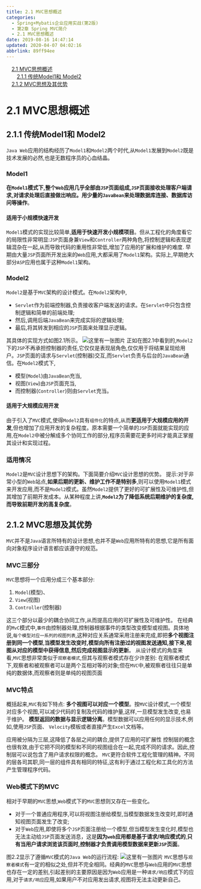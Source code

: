```yaml
---
title: 2.1 MVC思想概述
categories: 
  - Spring+Mybatis企业应用实战(第2版)
  - 第2章 Spring MVC简介
  - 2.1 MVC思想概述
date: 2019-08-16 14:47:14
updated: 2020-04-07 04:02:16
abbrlink: 89ff94ee
---
```

<div id='my_toc'><a href="/JavaReadingNotes/89ff94ee/#2-1-MVC思想概述" class="header_1">2.1 MVC思想概述</a>&nbsp;<br><a href="/JavaReadingNotes/89ff94ee/#2-1-1-传统Model1和-Model2" class="header_2">2.1.1 传统Model1和 Model2</a>&nbsp;<br><a href="/JavaReadingNotes/89ff94ee/#2-1-2-MVC思想及其优势" class="header_1">2.1.2 MVC思想及其优势</a>&nbsp;<br></div>
<style>.header_1{margin-left: 1em;}.header_2{margin-left: 2em;}.header_3{margin-left: 3em;}.header_4{margin-left: 4em;}.header_5{margin-left: 5em;}.header_6{margin-left: 6em;}</style>
<!--more-->
<script>if (navigator.platform.search('arm')==-1){document.getElementById('my_toc').style.display = 'none';}var e,p = document.getElementsByTagName('p');while (p.length>0) {e = p[0];e.parentElement.removeChild(e);}</script>

<!--end-->
<!--SSTStart-->
# 2.1 MVC思想概述
## 2.1.1 传统Model1和 Model2
`Java Web`应用的结构经历了`Model1`和`Model2`两个时代,从`Model1`发展到`Model2`既是技术发展的必然,也是无数程序员的心血结晶。
### Model1
**在`Model1`模式下,整个`Web`应用几乎全部由`JSP`页面组成,`JSP`页面接收处理客户端请求,对请求处理后直接做岀响应。用少量的`JavaBean`来处理数据库连接、数据库访问等操作**。
#### 适用于小规模快速开发
`Model1`模式的实现比较简单,**适用于快速开发小规模项目**。但从工程化的角度看它的局限性非常明显:`JSP`页面身兼`View`和`Controller`两种角色,将控制逻辑和表现逻辑混杂在一起,从而导致代码的重用性非常低,增加了应用的扩展和维护的难度.
早期由大量`JSP`页面所开发出来的`Web`应用,大都采用了`Model1`架构。实际上,早期绝大部分`ASP`应用也属于这种`Model1`架构。
### Model2
`Model2`是基于`MVC`架构的设计模式。在`Model2`架构中, 
- `Servlet`作为前端控制器,负责接收客户端发送的请求。在`Servlet`中只包含控制逻辑和简单的前端处理;
- 然后,调用后端`JavaBean`来完成实际的逻辑处理;
- 最后,将其转发到相应的`JSP`页面来处理显示逻辑。

其具体的实现方式如图2.1所示。
![这里有一张图片](https://image-1257720033.cos.ap-shanghai.myqcloud.com/blog/readbooknote/Spring%2BMyBatisQiYeYingYongShiZhan/chapter2/1.png)
正如在图2.1中看到的,`Model2`下的`JSP`不再承担控制器的责任,它仅仅是表现层角色,仅仅用于将结果呈现给用户。`JSP`页面的请求与`Servlet`(控制器)交互,而`Servlet`负责与后台的`JavaBean`通信。在`Model2`模式下,
- 模型(`Model`)由`JavaBean`充当,
- 视图(`View`)由`JSP`页面充当,
- 而控制器(`Controller`)则由`Servlet`充当。

#### 适用于大规模应用开发
由于引入了`MVC`模式,使得`Model2`具有`组件化`的特点,从而**更适用于大规模应用的开发**,但也增加了应用开发的复杂程度。原本需要一个简单的`JSP`页面就能实现的应用,在`Model2`中被分解成多个协同工作的部分,程序员需要花更多时间才能真正掌握其设计和实现过程。
### 适用情况
`Model2`是`MVC`设计思想下的架构。下面简要介绍`MVC`设计思想的优势。
提示:对于非常小型的`Web`站点,**如果后期的更新、维护工作不是特别多**,则可以使用`Model1`模式来开发应用,而不是`Model2`模式。虽然`Model2`提供了更好的可扩展性及可维护性,但其增加了前期开发成本。从某种程度上讲,**`Model2`为了降低系统后期维护的复杂度,而导致前期开发的高复杂度**。
## 2.1.2 MVC思想及其优势
`MVC`并不是`Java`语言所特有的设计思想,也并不是`Web`应用所特有的思想,它是所有面向对象程序设计语言都应该遵守的规范。
### MVC三部分
`MVC`思想将一个应用分成三个基本部分:
1. `Model`(模型)、
2. `View`(视图)
3. `Controller`(控制器)

这三个部分以最少的耦合协同工作,从而提高应用的可扩展性及可维护性。
在经典的`MvC`模式中,`事件`由控制器处理,控制器根据事件的类型改变模型或视图。具体地说,`每个模型对应一系列的视图列表`,这种对应关系通常采用注册来完成,即把**多个视图注册到同一个模型**,**当模型发生改变时,模型向所有注册过的视图发送通知,接下来,视图从对应的模型中获得信息,然后完成视图显示的更新**。
从设计模式的角度来看,`MVC`思想非常类似于`观察者模式`,但其与观察者模式存在少许差别:
在观察者模式下,观察者和被观察者可以是两个互相对等的对象;但在`MVC`中,被观察者往往只是单纯的数据体,而观察者则是单纯的视图页面
### MVC特点
概括起来,`MVC`有如下特点:
**多个视图可以对应一个模型**。按`MVC`设计模式,一个模型对应多个视图,可以减少代码的复制及代码的维护量,这样,一旦模型发生改变,也易于维护。
**模型返回的数据与显示逻辑分离**。模型数据可以应用任何的显示技术,例如,使用`JSP`页面、 `Velocity`模板或者直接产生`Excel`文档等。

应用被分隔为三层,这降低了各层之间的耦合,提供了应用的可扩展性
控制层的概念也很有效,由于它把不同的模型和不同的视图组合在一起,完成不同的请求。因此,控制层可以说包含了用户请求权限的概念。
`MVC`更符合软件工程化管理的精神。不同的层各司其职,同一层的组件具有相同的特征,这有利于通过工程化和工具化的方法产生管理程序代码。
### Web模式下的MVC
相对于早期的`MVC`思想,`Web`模式下的`MVC`思想则又存在一些变化。
- 对于一个普通应用程序,可以将视图注册给模型,当模型数据发生改变时,即时通知视图页面发生了改变;
- 对于`Web`应用,即使将多个`JSP`页面注册给一个模型,但当模型发生变化时,模型也无法主动给`JSP`页面发送消息，这是**因为`web`应用都是基于请求/响应模式的**,**只有当用户请求浏览该页面时,控制器才负责调用模型数据来更新`JSP`页面**。

图2.2显示了遵循`MVC`模式的`Java Web`的运行流程:
![这里有一张图片](https://image-1257720033.cos.ap-shanghai.myqcloud.com/blog/readbooknote/Spring%2BMyBatisQiYeYingYongShiZhan/chapter2/2.png)
`MVC`思想与`观察者模式`有一定的相似之处,但并不完全相同。经典的`MVC`思想与`Web`应用的`MVC`思想也存在一定的差别,引起差别的主要原因是因为`Web`应用是一种`请求/响应`模式下的应用,对于`请求/响应`应用,如果用户不对应用发出请求,视图将无法主动更新自己。